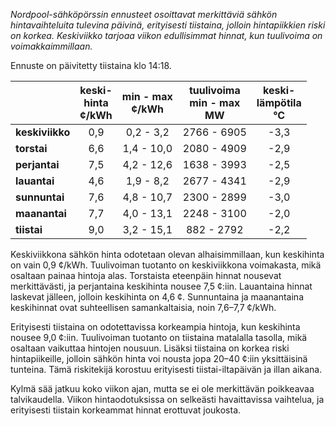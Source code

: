 *Nordpool-sähköpörssin ennusteet osoittavat merkittäviä sähkön hintavaihteluita tulevina päivinä, erityisesti tiistaina, jolloin hintapiikkien riski on korkea. Keskiviikko tarjoaa viikon edullisimmat hinnat, kun tuulivoima on voimakkaimmillaan.*

Ennuste on päivitetty tiistaina klo 14:18.

|            | keski-<br>hinta<br>¢/kWh | min - max<br>¢/kWh | tuulivoima<br>min - max<br>MW | keski-<br>lämpötila<br>°C |
|:-----------|:----------------:|:----------------:|:-------------:|:-------------:|
| **keskiviikko** | 0,9 | 0,2 - 3,2 | 2766 - 6905 | -3,3 |
| **torstai**    | 6,6 | 1,4 - 10,0 | 2080 - 4909 | -2,9 |
| **perjantai**  | 7,5 | 4,2 - 12,6 | 1638 - 3993 | -2,5 |
| **lauantai**   | 4,6 | 1,9 - 8,2 | 2677 - 4341 | -2,9 |
| **sunnuntai**  | 7,6 | 4,8 - 10,7 | 2300 - 2899 | -3,0 |
| **maanantai**  | 7,7 | 4,0 - 13,1 | 2248 - 3100 | -2,0 |
| **tiistai**    | 9,0 | 3,2 - 15,1 | 882 - 2792 | -2,2 |

Keskiviikkona sähkön hinta odotetaan olevan alhaisimmillaan, kun keskihinta on vain 0,9 ¢/kWh. Tuulivoiman tuotanto on keskiviikkona voimakasta, mikä osaltaan painaa hintoja alas. Torstaista eteenpäin hinnat nousevat merkittävästi, ja perjantaina keskihinta nousee 7,5 ¢:iin. Lauantaina hinnat laskevat jälleen, jolloin keskihinta on 4,6 ¢. Sunnuntaina ja maanantaina keskihinnat ovat suhteellisen samankaltaisia, noin 7,6–7,7 ¢/kWh.

Erityisesti tiistaina on odotettavissa korkeampia hintoja, kun keskihinta nousee 9,0 ¢:iin. Tuulivoiman tuotanto on tiistaina matalalla tasolla, mikä osaltaan vaikuttaa hintojen nousuun. Lisäksi tiistaina on korkea riski hintapiikeille, jolloin sähkön hinta voi nousta jopa 20–40 ¢:iin yksittäisinä tunteina. Tämä riskitekijä korostuu erityisesti tiistai-iltapäivän ja illan aikana. 

Kylmä sää jatkuu koko viikon ajan, mutta se ei ole merkittävän poikkeavaa talvikaudella. Viikon hintaodotuksissa on selkeästi havaittavissa vaihtelua, ja erityisesti tiistain korkeammat hinnat erottuvat joukosta.
